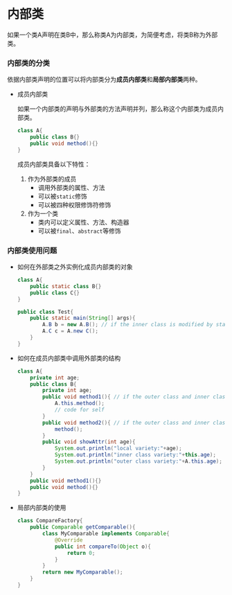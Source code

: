 # 内部类

如果一个类A声明在类B中，那么称类A为内部类，为简便考虑，将类B称为外部类。

### 内部类的分类

依据内部类声明的位置可以将内部类分为**成员内部类**和**局部内部类**两种。

* 成员内部类

  如果一个内部类的声明与外部类的方法声明并列，那么称这个内部类为成员内部类。

  ```java
  class A{
      public class B{}
      public void method(){}
  }
  ```

  成员内部类具备以下特性：

  1. 作为外部类的成员
     * 调用外部类的属性、方法
     * 可以被`static`修饰
     * 可以被四种权限修饰符修饰
  2. 作为一个类
     * 类内可以定义属性、方法、构造器
     * 可以被`final`、`abstract`等修饰

### 内部类使用问题

* 如何在外部类之外实例化成员内部类的对象

  ```java
  class A{
      public static class B{}
      public class C{}
  }
  
  public class Test{
      public static main(String[] args){
          A.B b = new A.B(); // if the inner class is modified by static
          A.C c = A.new C();
      }
  }
  ```

* 如何在成员内部类中调用外部类的结构

  ```java
  class A{
      private int age;
      public class B{
          private int age;
          public void method1(){ // if the outer class and inner class have the same method
              A.this.method();
              // code for self
          }
          public void method2(){ // if the outer class and inner class don't have same method
              method();
          }
          public void showAttr(int age){
              System.out.println("local variety:"+age);
              System.out.println("inner class variety:"+this.age);
              System.out.println("outer class variety:"+A.this.age);
          }
      }
      public void method1(){}
      public void method(){}
  }
  ```

* 局部内部类的使用

  ```java
  class CompareFactory{
      public Comparable getComparable(){
          class MyComparable implements Comparable{
              @Override
              public int compareTo(Object o){
                  return 0;
              }
          }
          return new MyComparable();
      }
  }
  ```

  

